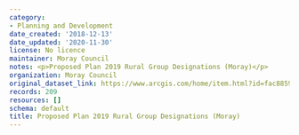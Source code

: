 ```yaml
---
category:
- Planning and Development
date_created: '2018-12-13'
date_updated: '2020-11-30'
license: No licence
maintainer: Moray Council
notes: <p>Proposed Plan 2019 Rural Group Designations (Moray)</p>
organization: Moray Council
original_dataset_link: https://www.arcgis.com/home/item.html?id=fac885942bda4a4495defa595ad64415
records: 209
resources: []
schema: default
title: Proposed Plan 2019 Rural Group Designations (Moray)
---
```

